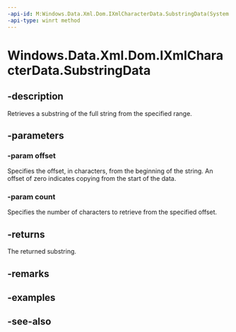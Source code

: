 ----api-id: M:Windows.Data.Xml.Dom.IXmlCharacterData.SubstringData(System.UInt32,System.UInt32)
-api-type: winrt method
---<!-- Method syntaxpublic string SubstringData(System.UInt32 offset, System.UInt32 count)--># Windows.Data.Xml.Dom.IXmlCharacterData.SubstringData## -descriptionRetrieves a substring of the full string from the specified range.## -parameters### -param offsetSpecifies the offset, in characters, from the beginning of the string. An offset of zero indicates copying from the start of the data.### -param countSpecifies the number of characters to retrieve from the specified offset.## -returnsThe returned substring.## -remarks## -examples## -see-also